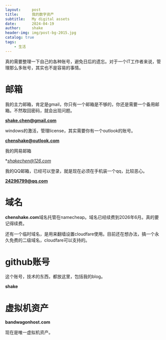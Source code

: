 ```yaml
---
layout:     post
title:      我的数字资产
subtitle:   My digital assets
date:       2024-04-19
author:     shake
header-img: img/post-bg-2015.jpg
catalog: true
tags:
    - 生活
---
```


真的需要整理一下自己的各种账号，避免日后的遗忘。对于一个IT工作者来说，管理那么多账号，其实也不是容易的事情。

# 邮箱

我的主力邮箱，肯定是gmail，你只有一个邮箱是不够的，你还是需要一个备用邮箱。不然取回密码，就会出现问题。

**shake.chen@gmail.com**

windows的激活，管理license，其实需要你有一个outlook的账号。

**chenshake@outlook.com**

我的网易邮箱

**shakechen@126.com*

我的QQ邮箱，已经可以登录，就是现在必须在手机装一个qq，比较恶心。

**24296799@qq.com** 


# 域名

**chenshake.com**域名托管在namecheap。域名已经续费到2026年6月。真的要记得续费。

还有一个临时域名，是用来翻墙设置cloudfare使用。目前还在想办法，搞一个永久免费的二级域名，cloudfare可以支持的。

# github账号

这个账号，技术的东西，都放这里，包括我的blog。

**shake**

# 虚拟机资产

**bandwagonhost.com**

现在是唯一虚拟机资产。








